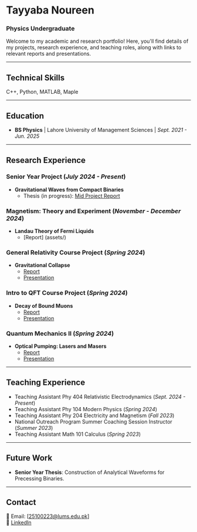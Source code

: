 # Tayyaba Noureen  
### Physics Undergraduate  

Welcome to my academic and research portfolio! Here, you'll find details of my projects, research experience, and teaching roles, along with links to relevant reports and presentations.

---

## Technical Skills  
C++, Python, MATLAB, Maple  
  
---

## Education  
- **BS Physics** | Lahore University of Management Sciences  | _Sept. 2021 - Jun. 2025_

---
  
## Research Experience  
    
### Senior Year Project (_July 2024 - Present_)  
- **Gravitational Waves from Compact Binaries**  
  - Thesis (in progress): [Mid Project Report](assets/Mid_Project_Report.pdf)

### Magnetism: Theory and Experiment (_November - December 2024_)  
- **Landau Theory of Fermi Liquids**  
  - [Report] (assets/)

### General Relativity Course Project (_Spring 2024_)  
- **Gravitational Collapse**  
  - [Report](assets/Tayyaba_Noureen_Gravitational_Collapse.pdf)  
  - [Presentation](assets/Gravitational_Collapse_Presentation.pdf)  

### Intro to QFT Course Project (_Spring 2024_)  
- **Decay of Bound Muons**  
  - [Report](assets/Bound_Muon_Decay_25100223_and_25100114.pdf)  
  - [Presentation](assets/Bound_Muon_Decay_Presentation.pdf)  

### Quantum Mechanics II (_Spring 2024_)  
- **Optical Pumping: Lasers and Masers**  
  - [Report](assets/Optical_Pumping_Project_Report.pdf)  
  - [Presentation](assets/Optical_Pumping_Presentation.pdf)  

---

## Teaching Experience  
- Teaching Assistant Phy 404 Relativistic Electrodynamics (_Sept. 2024 - Present_)  
- Teaching Assistant Phy 104 Modern Physics (_Spring 2024_)  
- Teaching Assistant Phy 204 Electricity and Magnetism (_Fall 2023_)  
- National Outreach Program Summer Coaching Session Instructor (_Summer 2023_)  
- Teaching Assistant Math 101 Calculus (_Spring 2023_)  

---

## Future Work  
- **Senior Year Thesis**: Construction of Analytical Waveforms for Precessing Binaries.  

---

## Contact  
📧 Email: [25100223@lums.edu.pk]  
🔗 [LinkedIn](https://www.linkedin.com/in/tayyaba-noureen-846b21282/)
